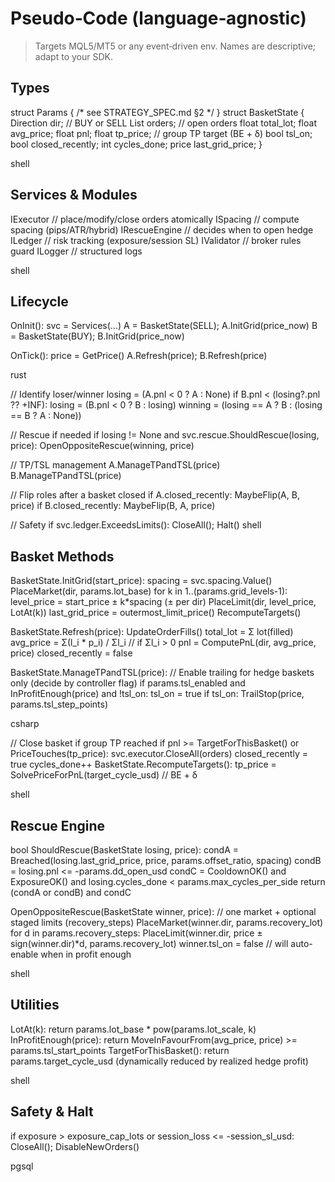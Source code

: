 # Pseudo‑Code (language‑agnostic)

> Targets MQL5/MT5 or any event‑driven env. Names are descriptive; adapt to your SDK.

## Types
struct Params { /* see STRATEGY_SPEC.md §2 */ }
struct BasketState {
Direction dir; // BUY or SELL
List<Order> orders; // open orders
float total_lot;
float avg_price;
float pnl;
float tp_price; // group TP target (BE + δ)
bool tsl_on;
bool closed_recently;
int cycles_done;
price last_grid_price;
}

shell




## Services & Modules
IExecutor // place/modify/close orders atomically
ISpacing // compute spacing (pips/ATR/hybrid)
IRescueEngine // decides when to open hedge
ILedger // risk tracking (exposure/session SL)
IValidator // broker rules guard
ILogger // structured logs

shell




## Lifecycle
OnInit():
svc = Services(...)
A = BasketState(SELL); A.InitGrid(price_now)
B = BasketState(BUY); B.InitGrid(price_now)

OnTick():
price = GetPrice()
A.Refresh(price); B.Refresh(price)

rust



// Identify loser/winner
losing = (A.pnl < 0 ? A : None)
if B.pnl < (losing?.pnl ?? +INF): losing = (B.pnl < 0 ? B : losing)
winning = (losing == A ? B : (losing == B ? A : None))

// Rescue if needed
if losing != None and svc.rescue.ShouldRescue(losing, price):
    OpenOppositeRescue(winning, price)

// TP/TSL management
A.ManageTPandTSL(price)
B.ManageTPandTSL(price)

// Flip roles after a basket closed
if A.closed_recently: MaybeFlip(A, B, price)
if B.closed_recently: MaybeFlip(B, A, price)

// Safety
if svc.ledger.ExceedsLimits():
    CloseAll(); Halt()
shell




## Basket Methods
BasketState.InitGrid(start_price):
spacing = svc.spacing.Value()
PlaceMarket(dir, params.lot_base)
for k in 1..(params.grid_levels-1):
level_price = start_price ± k*spacing (± per dir)
PlaceLimit(dir, level_price, LotAt(k))
last_grid_price = outermost_limit_price()
RecomputeTargets()

BasketState.Refresh(price):
UpdateOrderFills()
total_lot = Σ lot(filled)
avg_price = Σ(l_i * p_i) / Σl_i // if Σl_i > 0
pnl = ComputePnL(dir, avg_price, price)
closed_recently = false

BasketState.ManageTPandTSL(price):
// Enable trailing for hedge baskets only (decide by controller flag)
if params.tsl_enabled and InProfitEnough(price) and !tsl_on:
tsl_on = true
if tsl_on:
TrailStop(price, params.tsl_step_points)

csharp



// Close basket if group TP reached
if pnl >= TargetForThisBasket() or PriceTouches(tp_price):
    svc.executor.CloseAll(orders)
    closed_recently = true
    cycles_done++
BasketState.RecomputeTargets():
tp_price = SolvePriceForPnL(target_cycle_usd) // BE + δ

shell




## Rescue Engine
bool ShouldRescue(BasketState losing, price):
condA = Breached(losing.last_grid_price, price, params.offset_ratio, spacing)
condB = losing.pnl <= -params.dd_open_usd
condC = CooldownOK() and ExposureOK() and losing.cycles_done < params.max_cycles_per_side
return (condA or condB) and condC

OpenOppositeRescue(BasketState winner, price):
// one market + optional staged limits (recovery_steps)
PlaceMarket(winner.dir, params.recovery_lot)
for d in params.recovery_steps:
PlaceLimit(winner.dir, price ± sign(winner.dir)*d, params.recovery_lot)
winner.tsl_on = false // will auto-enable when in profit enough

shell




## Utilities
LotAt(k): return params.lot_base * pow(params.lot_scale, k)
InProfitEnough(price): return MoveInFavourFrom(avg_price, price) >= params.tsl_start_points
TargetForThisBasket(): return params.target_cycle_usd (dynamically reduced by realized hedge profit)

shell




## Safety & Halt
if exposure > exposure_cap_lots or session_loss <= -session_sl_usd:
CloseAll(); DisableNewOrders()

pgsql


